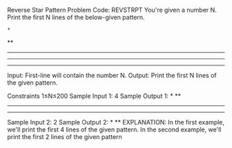 Reverse Star Pattern Problem Code: REVSTRPT
You're given a number N. Print the first N lines of the below-given pattern.

    *
   **
  ***
 ****
*****
Input:
First-line will contain the number N.
Output:
Print the first N lines of the given pattern.

Constraints
1≤N≤200
Sample Input 1:
4
Sample Output 1:
   *
  **
 ***
****
Sample Input 2:
2
Sample Output 2:
 *
**
EXPLANATION:
In the first example, we'll print the first 4 lines of the given pattern.
In the second example, we'll print the first 2 lines of the given pattern